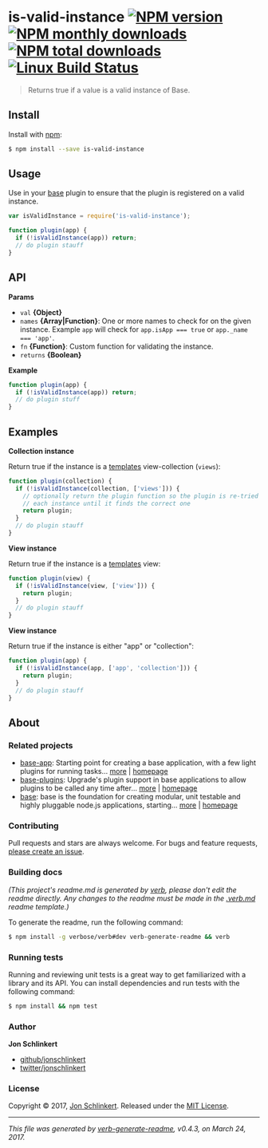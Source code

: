 # is-valid-instance [![NPM version](https://img.shields.io/npm/v/is-valid-instance.svg?style=flat)](https://www.npmjs.com/package/is-valid-instance) [![NPM monthly downloads](https://img.shields.io/npm/dm/is-valid-instance.svg?style=flat)](https://npmjs.org/package/is-valid-instance)  [![NPM total downloads](https://img.shields.io/npm/dt/is-valid-instance.svg?style=flat)](https://npmjs.org/package/is-valid-instance) [![Linux Build Status](https://img.shields.io/travis/jonschlinkert/is-valid-instance.svg?style=flat&label=Travis)](https://travis-ci.org/jonschlinkert/is-valid-instance)

> Returns true if a value is a valid instance of Base.

## Install

Install with [npm](https://www.npmjs.com/):

```sh
$ npm install --save is-valid-instance
```

## Usage

Use in your [base](https://github.com/node-base/base) plugin to ensure that the plugin is registered on a valid instance.

```js
var isValidInstance = require('is-valid-instance');

function plugin(app) {
  if (!isValidInstance(app)) return;
  // do plugin stauff
}
```

## API

**Params**

* `val` **{Object}**
* `names` **{Array|Function}**: One or more names to check for on the given instance. Example `app` will check for `app.isApp === true` or `app._name === 'app'`.
* `fn` **{Function}**: Custom function for validating the instance.
* `returns` **{Boolean}**

**Example**

```js
function plugin(app) {
  if (!isValidInstance(app)) return;
  // do plugin stuff
}
```

## Examples

**Collection instance**

Return true if the instance is a [templates](https://github.com/jonschlinkert/templates) view-collection (`views`):

```js
function plugin(collection) {
  if (!isValidInstance(collection, ['views'])) {
    // optionally return the plugin function so the plugin is re-tried on 
    // each instance until it finds the correct one
    return plugin;
  }
  // do plugin stauff
}
```

**View instance**

Return true if the instance is a [templates](https://github.com/jonschlinkert/templates) view:

```js
function plugin(view) {
  if (!isValidInstance(view, ['view'])) {
    return plugin;
  }
  // do plugin stauff
}
```

**View instance**

Return true if the instance is either "app" or "collection":

```js
function plugin(app) {
  if (!isValidInstance(app, ['app', 'collection'])) {
    return plugin;
  }
  // do plugin stauff
}
```

## About

### Related projects

* [base-app](https://www.npmjs.com/package/base-app): Starting point for creating a base application, with a few light plugins for running tasks… [more](https://github.com/node-base/base-app) | [homepage](https://github.com/node-base/base-app "Starting point for creating a base application, with a few light plugins for running tasks and writing to the file system, and a functional CLI.")
* [base-plugins](https://www.npmjs.com/package/base-plugins): Upgrade's plugin support in base applications to allow plugins to be called any time after… [more](https://github.com/node-base/base-plugins) | [homepage](https://github.com/node-base/base-plugins "Upgrade's plugin support in base applications to allow plugins to be called any time after init.")
* [base](https://www.npmjs.com/package/base): base is the foundation for creating modular, unit testable and highly pluggable node.js applications, starting… [more](https://github.com/node-base/base) | [homepage](https://github.com/node-base/base "base is the foundation for creating modular, unit testable and highly pluggable node.js applications, starting with a handful of common methods, like `set`, `get`, `del` and `use`.")

### Contributing

Pull requests and stars are always welcome. For bugs and feature requests, [please create an issue](../../issues/new).

### Building docs

_(This project's readme.md is generated by [verb](https://github.com/verbose/verb-generate-readme), please don't edit the readme directly. Any changes to the readme must be made in the [.verb.md](.verb.md) readme template.)_

To generate the readme, run the following command:

```sh
$ npm install -g verbose/verb#dev verb-generate-readme && verb
```

### Running tests

Running and reviewing unit tests is a great way to get familiarized with a library and its API. You can install dependencies and run tests with the following command:

```sh
$ npm install && npm test
```

### Author

**Jon Schlinkert**

* [github/jonschlinkert](https://github.com/jonschlinkert)
* [twitter/jonschlinkert](https://twitter.com/jonschlinkert)

### License

Copyright © 2017, [Jon Schlinkert](https://github.com/jonschlinkert).
Released under the [MIT License](LICENSE).

***

_This file was generated by [verb-generate-readme](https://github.com/verbose/verb-generate-readme), v0.4.3, on March 24, 2017._